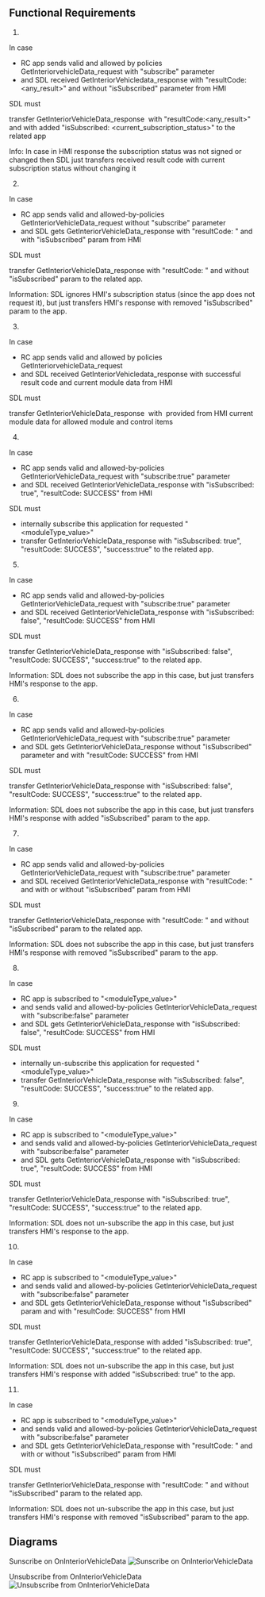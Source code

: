 ## Functional Requirements

1.
In case 
- RC app sends valid and allowed by policies GetInteriorvehicleData_request with "subscribe" parameter
- and SDL received GetInteriorVehicledata_response with "resultCode:<any_result>" and without "isSubscribed" parameter from HMI 

SDL must

transfer GetInteriorVehicleData_response  with "resultCode:<any_result>" and with added "isSubscribed: <current_subscription_status>" to the related app

Info: In case in HMI response the subscription status was not signed or changed then SDL just transfers received result code with current subscription status without changing it

2.
In case 

- RC app sends valid and allowed-by-policies GetInteriorVehicleData_request without "subscribe" parameter 
- and SDL gets GetInteriorVehicleData_response with "resultCode: <any-result>" and with "isSubscribed" param from HMI 

SDL must 

transfer GetInteriorVehicleData_response with "resultCode: <any-result>" and without "isSubscribed" param to the related app. 

Information: SDL ignores HMI's subscription status (since the app does not request it), but just transfers HMI's response with removed "isSubscribed" param to the app. 

3.
In case 

- RC app sends valid and allowed by policies GetInteriorvehicleData_request 
- and SDL received GetInteriorVehicledata_response with successful result code and current module data from HMI

SDL must

transfer GetInteriorVehicleData_response  with  provided from HMI current module data for allowed module and control items

4. 
In case 

- RC app sends valid and allowed-by-policies GetInteriorVehicleData_request with "subscribe:true" parameter 
- and SDL received GetInteriorVehicleData_response with "isSubscribed: true", "resultCode: SUCCESS" from HMI 

SDL must 

- internally subscribe this application for requested "<moduleType_value>"
- transfer GetInteriorVehicleData_response with "isSubscribed: true", "resultCode: SUCCESS", "success:true" to the related app. 

5. 
In case 

- RC app sends valid and allowed-by-policies GetInteriorVehicleData_request with "subscribe:true" parameter 
- and SDL received GetInteriorVehicleData_response with "isSubscribed: false", "resultCode: SUCCESS" from HMI 

SDL must 

transfer GetInteriorVehicleData_response with "isSubscribed: false", "resultCode: SUCCESS", "success:true" to the related app. 

Information: SDL does not subscribe the app in this case, but just transfers HMI's response to the app. 

6.
In case 

- RC app sends valid and allowed-by-policies GetInteriorVehicleData_request with "subscribe:true" parameter 
- and SDL gets GetInteriorVehicleData_response without "isSubscribed" parameter and with "resultCode: SUCCESS" from HMI

SDL must 

transfer GetInteriorVehicleData_response with "isSubscribed: false", "resultCode: SUCCESS", "success:true" to the related app. 

Information: SDL does not subscribe the app in this case, but just transfers HMI's response with added "isSubscribed" param to the app.

7.
In case 

- RC app sends valid and allowed-by-policies GetInteriorVehicleData_request with "subscribe:true" parameter 
- and SDL received GetInteriorVehicleData_response with "resultCode: <any-erroneous-result>" and with or without "isSubscribed" param from HMI 

SDL must 

transfer GetInteriorVehicleData_response with "resultCode: <any-erroneous-result>" and without "isSubscribed" param to the related app. 

Information: SDL does not subscribe the app in this case, but just transfers HMI's response with removed "isSubscribed" param to the app. 

8.
In case 

- RC app is subscribed to "<moduleType_value>" 
- and sends valid and allowed-by-policies GetInteriorVehicleData_request with "subscribe:false" parameter 
- and SDL gets GetInteriorVehicleData_response with "isSubscribed: false", "resultCode: SUCCESS" from HMI 

SDL must 

- internally un-subscribe this application for requested "<moduleType_value>"
- transfer GetInteriorVehicleData_response with "isSubscribed: false", "resultCode: SUCCESS", "success:true" to the related app.

9.
In case 
- RC app is subscribed to "<moduleType_value>" 
- and sends valid and allowed-by-policies GetInteriorVehicleData_request with "subscribe:false" parameter 
- and SDL gets GetInteriorVehicleData_response with "isSubscribed: true", "resultCode: SUCCESS" from HMI 

SDL must 

transfer GetInteriorVehicleData_response with "isSubscribed: true", "resultCode: SUCCESS", "success:true" to the related app. 

Information: SDL does not un-subscribe the app in this case, but just transfers HMI's response to the app. 

10.
In case 
- RC app is subscribed to "<moduleType_value>" 
- and sends valid and allowed-by-policies GetInteriorVehicleData_request with "subscribe:false" parameter 
- and SDL gets GetInteriorVehicleData_response without "isSubscribed" param and with "resultCode: SUCCESS" from HMI 

SDL must 

transfer GetInteriorVehicleData_response with added "isSubscribed: true", "resultCode: SUCCESS", "success:true" to the related app. 

Information: SDL does not un-subscribe the app in this case, but just transfers HMI's response with added "isSubscribed: true" to the app. 

11.
In case 
- RC app is subscribed to "<moduleType_value>" 
- and sends valid and allowed-by-policies GetInteriorVehicleData_request with "subscribe:false" parameter 
- and SDL gets GetInteriorVehicleData_response with "resultCode: <any-erroneous-result>" and with or without "isSubscribed" param from HMI 

SDL must 

transfer GetInteriorVehicleData_response with "resultCode: <any-erroneous-result>" and without "isSubscribed" param to the related app. 

Information: SDL does not un-subscribe the app in this case, but just transfers HMI's response with removed "isSubscribed" param to the app. 

## Diagrams

Sunscribe on OnInteriorVehicleData
![Sunscribe on OnInteriorVehicleData](https://github.com/smartdevicelink/sdl_requirements/blob/master/detailed_docs/accessories/Subscrine_on_OnInteriorVehicleData.png)

Unsubscribe from OnInteriorVehicleData
![Unsubscribe from OnInteriorVehicleData](https://github.com/smartdevicelink/sdl_requirements/blob/master/detailed_docs/accessories/Unsubscribe_from_OnInteriorVehicleData.png)
